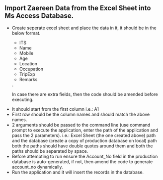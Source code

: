 <h2>Import Zaereen Data from the Excel Sheet into Ms Access Database.</h2>
<ul><li>Create seperate excel sheet and place the data in it, it should be in the below format.</li>
<ul><li>ITS</li><li>Name</li><li>Mobile</li><li>Age</li><li>Location</li><li>Occupation</li><li>TripExp</li><li>Remarks</li></ul>. <p>In case there are extra fields, then the code should be amended before executing.</p></li>
<li>It should start from the first column i.e.: A1</li>
<li>First row should be the column names and should match the above names.</li>
<li>2 arguments should be passed to the command line (use command prompt to execute the application, enter the path of the application and pass the 2 parameters).
i.e.: Excel Sheet (the one created above) path and the database (create a copy of production database on local) path
both the paths should have double quotes around them and both the paths should be separated by space.</li>
<li>Before attempting to run ensure the Account_No field in the production database is auto-generated, if not, then amend the code to generate account_no dynamically.</li>
<li>Run the application and it will insert the records in the database.</li></ul>
